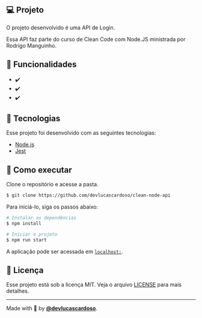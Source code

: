 ## 💻 Projeto

O projeto desenvolvido é uma API de Login.

Essa API faz parte do curso de Clean Code com Node.JS ministrada por Rodrigo Manguinho.

## 🎯 Funcionalidades

- ✔️ 
- ✔️ 
- ✔️ 

## 🧪 Tecnologias

Esse projeto foi desenvolvido com as seguintes tecnologias:

- [Node.js](https://nodejs.org)
- [Jest](https://jestjs.io)

## 🚀 Como executar

Clone o repositório e acesse a pasta.

```bash
$ git clone https://github.com/devlucascardoso/clean-node-api
```

Para iniciá-lo, siga os passos abaixo:

```bash
# Instalar as dependências
$ npm install

# Iniciar o projeto
$ npm run start

```

A aplicação pode ser acessada em [`localhost:`](http://localhost:).

## 📝 Licença

Esse projeto está sob a licença MIT. Veja o arquivo [LICENSE](LICENSE.md) para mais detalhes.

---

Made with 💜 by **[@devlucascardoso](https://www.linkedin.com/in/lucas-cardoso1/)**.
